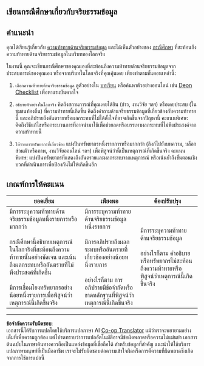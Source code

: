 <!--
CO_OP_TRANSLATOR_METADATA:
{
  "original_hash": "b588c0fc73014f52520c666efc3e0cc3",
  "translation_date": "2025-08-26T21:27:05+00:00",
  "source_file": "1-Introduction/02-ethics/assignment.md",
  "language_code": "th"
}
-->
## เขียนกรณีศึกษาเกี่ยวกับจริยธรรมข้อมูล

## คำแนะนำ

คุณได้เรียนรู้เกี่ยวกับ [ความท้าทายด้านจริยธรรมข้อมูล](README.md#2-ethics-challenges) และได้เห็นตัวอย่างของ [กรณีศึกษา](README.md#3-case-studies) ที่สะท้อนถึงความท้าทายด้านจริยธรรมข้อมูลในบริบทของโลกจริง

ในงานนี้ คุณจะเขียนกรณีศึกษาของคุณเองที่สะท้อนถึงความท้าทายด้านจริยธรรมข้อมูลจากประสบการณ์ของคุณเอง หรือจากบริบทในโลกจริงที่คุณคุ้นเคย เพียงทำตามขั้นตอนเหล่านี้:

1. `เลือกความท้าทายด้านจริยธรรมข้อมูล` ดูตัวอย่างใน [บทเรียน](README.md#2-ethics-challenges) หรือค้นหาตัวอย่างออนไลน์ เช่น [Deon Checklist](https://deon.drivendata.org/examples/) เพื่อหาแรงบันดาลใจ

2. `อธิบายตัวอย่างในโลกจริง` คิดถึงสถานการณ์ที่คุณเคยได้ยิน (ข่าว, งานวิจัย ฯลฯ) หรือเคยประสบ (ในชุมชนท้องถิ่น) ที่ความท้าทายนี้เกิดขึ้น คิดถึงคำถามด้านจริยธรรมข้อมูลที่เกี่ยวข้องกับความท้าทายนี้ และอภิปรายถึงอันตรายหรือผลกระทบที่ไม่ได้ตั้งใจที่อาจเกิดขึ้นจากปัญหานี้ คะแนนพิเศษ: คิดถึงวิธีแก้ไขหรือกระบวนการที่อาจนำมาใช้เพื่อช่วยลดหรือบรรเทาผลกระทบที่ไม่พึงประสงค์จากความท้าทายนี้

3. `ให้รายการทรัพยากรที่เกี่ยวข้อง` แบ่งปันทรัพยากรหนึ่งรายการหรือมากกว่า (ลิงก์ไปยังบทความ, บล็อกส่วนตัวหรือภาพ, งานวิจัยออนไลน์ ฯลฯ) เพื่อพิสูจน์ว่านี่เป็นเหตุการณ์ที่เกิดขึ้นจริง คะแนนพิเศษ: แบ่งปันทรัพยากรที่แสดงถึงอันตรายและผลกระทบจากเหตุการณ์ หรือเน้นย้ำถึงขั้นตอนเชิงบวกที่ดำเนินการเพื่อป้องกันไม่ให้เกิดขึ้นอีก



## เกณฑ์การให้คะแนน

ยอดเยี่ยม | เพียงพอ | ต้องปรับปรุง
--- | --- | -- |
มีการระบุความท้าทายด้านจริยธรรมข้อมูลหนึ่งรายการหรือมากกว่า <br/> <br/> กรณีศึกษานี้อธิบายเหตุการณ์ในโลกจริงที่สะท้อนถึงความท้าทายนั้นอย่างชัดเจน และเน้นถึงผลกระทบหรืออันตรายที่ไม่พึงประสงค์ที่เกิดขึ้น <br/><br/> มีการเชื่อมโยงทรัพยากรอย่างน้อยหนึ่งรายการเพื่อพิสูจน์ว่าเหตุการณ์นี้เกิดขึ้นจริง | มีการระบุความท้าทายด้านจริยธรรมข้อมูลหนึ่งรายการ <br/><br/> มีการอภิปรายถึงผลกระทบหรืออันตรายที่เกี่ยวข้องอย่างน้อยหนึ่งรายการ <br/><br/> อย่างไรก็ตาม การอภิปรายมีข้อจำกัดหรือขาดหลักฐานที่พิสูจน์ว่าเหตุการณ์นี้เกิดขึ้นจริง | มีการระบุความท้าทายด้านจริยธรรมข้อมูล <br/><br/> อย่างไรก็ตาม คำอธิบายหรือทรัพยากรไม่สะท้อนถึงความท้าทายหรือพิสูจน์ว่าเหตุการณ์นี้เกิดขึ้นจริง |

---

**ข้อจำกัดความรับผิดชอบ**:  
เอกสารนี้ได้รับการแปลโดยใช้บริการแปลภาษา AI [Co-op Translator](https://github.com/Azure/co-op-translator) แม้ว่าเราจะพยายามอย่างเต็มที่เพื่อความถูกต้อง แต่โปรดทราบว่าการแปลอัตโนมัติอาจมีข้อผิดพลาดหรือความไม่แม่นยำ เอกสารต้นฉบับในภาษาต้นทางควรถือเป็นแหล่งข้อมูลที่เชื่อถือได้ สำหรับข้อมูลที่สำคัญ แนะนำให้ใช้บริการแปลภาษามนุษย์ที่เป็นมืออาชีพ เราจะไม่รับผิดชอบต่อความเข้าใจผิดหรือการตีความที่ผิดพลาดซึ่งเกิดจากการใช้การแปลนี้